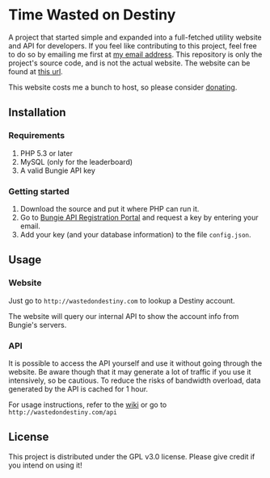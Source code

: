 Time Wasted on Destiny
======================
A project that started simple and expanded into a full-fetched utility website and API for developers. If you feel like contributing to this project, feel free to do so by emailing me first at [my email address](mailto://binarmorker@gmail.com). This repository is only the project's source code, and is not the actual website. The website can be found at [this url](http://wastedondestiny.com).

This website costs me a bunch to host, so please consider [donating](https://www.paypal.com/cgi-bin/webscr?cmd=_s-xclick&hosted_button_id=5YLYAY74SZP6W).

## Installation
### Requirements
1. PHP 5.3 or later
2. MySQL (only for the leaderboard)
3. A valid Bungie API key

### Getting started
1. Download the source and put it where PHP can run it.
2. Go to [Bungie API Registration Portal](https://www.bungie.net/en/user/api) and request a key by entering your email.
3. Add your key (and your database information) to the file `config.json`.

## Usage
### Website
Just go to `http://wastedondestiny.com` to lookup a Destiny account.

The website will query our internal API to show the account info from Bungie's servers.

### API
It is possible to access the API yourself and use it without going through the website.
Be aware though that it may generate a lot of traffic if you use it intensively, so be cautious. 
To reduce the risks of bandwidth overload, data generated by the API is cached for 1 hour.

For usage instructions, refer to the [wiki](https://github.com/BinarMorker/TimeWastedOnDestiny/wiki) or go to `http://wastedondestiny.com/api`

## License
This project is distributed under the GPL v3.0 license. Please give credit if you intend on using it!